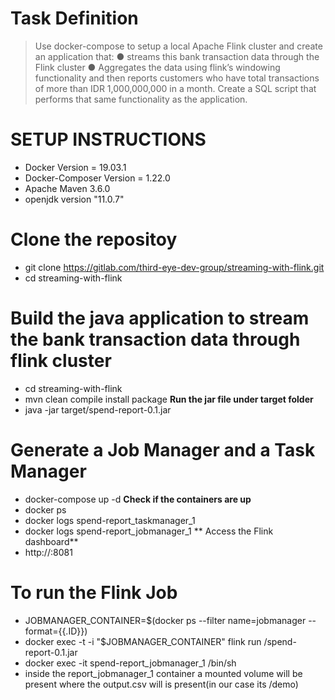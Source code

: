 # Task Definition
> Use docker-compose to setup a local Apache Flink cluster and create an application that: ● streams ​this bank transaction data​ through the Flink cluster ● Aggregates the data using flink’s windowing functionality and then reports customers who have total transactions of more than IDR 1,000,000,000 in a month. Create a SQL script that performs that same functionality as the application. 
 
# SETUP INSTRUCTIONS
- Docker Version = 19.03.1
- Docker-Composer Version = 1.22.0
- Apache Maven 3.6.0
- openjdk version "11.0.7"
# Clone the repositoy
-  git clone https://gitlab.com/third-eye-dev-group/streaming-with-flink.git
- cd streaming-with-flink

# Build the java application to stream the bank transaction data through flink cluster
- cd streaming-with-flink
- mvn clean compile install package
**Run the jar file under target folder**
- java -jar target/spend-report-0.1.jar

# Generate a Job Manager and a Task Manager
- docker-compose up -d
**Check if the containers are up**
- docker ps
- docker logs spend-report_taskmanager_1
- docker logs spend-report_jobmanager_1
** Access the Flink dashboard**
- http://<you-host-ip-here>:8081

# To run the Flink Job
- JOBMANAGER_CONTAINER=$(docker ps --filter name=jobmanager --format={{.ID}})
- docker exec -t -i "$JOBMANAGER_CONTAINER" flink run /spend-report-0.1.jar
- docker exec -it spend-report_jobmanager_1  /bin/sh
- inside the report_jobmanager_1 container a mounted volume will be present where the output.csv will is present(in our case its /demo)

